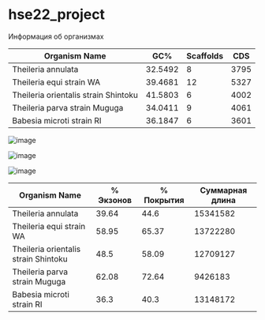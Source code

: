 # hse22_project

  Информация об организмах

 **Organism Name** | **GC%** | **Scaffolds** | **CDS** 
  ------------ | ------------- | ------------- | -------------
  Theileria annulata | 32.5492 | 8| 3795
  Theileria equi strain WA | 39.4681 | 12 | 5327
  Theileria orientalis strain Shintoku | 41.5803 | 6 | 4002
  Theileria parva strain Muguga | 34.0411 | 9 | 4061
  Babesia microti strain RI | 36.1847 | 6 | 3601
 
![image](https://user-images.githubusercontent.com/91056319/173620692-5871edee-72d7-4215-925c-711f03270f44.png)

![image](https://user-images.githubusercontent.com/91056319/173620715-19a65c2e-eff1-4dba-a5cc-1d9627e4932f.png)

![image](https://user-images.githubusercontent.com/91056319/173620826-2ed8fdb7-430b-48ec-87f2-18d773a1efd3.png)



**Organism Name** | **% Экзонов** | **% Покрытия** | **Суммарная длина** 
  ------------ | ------------- | ------------- | -------------
  Theileria annulata | 39.64 | 44.6 | 15341582
  Theileria equi strain WA | 58.95 | 65.37 | 13722280
  Theileria orientalis strain Shintoku | 48.5 | 58.09 | 12709127
  Theileria parva strain Muguga | 62.08 | 72.64 | 9426183
  Babesia microti strain RI | 36.3 | 40.3 | 13148172
















